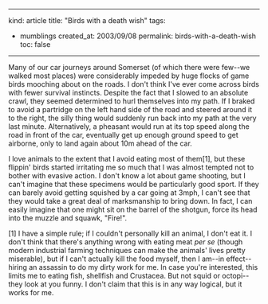 -----
kind: article
title: "Birds with a death wish"
tags:
- mumblings
created_at: 2003/09/08
permalink: birds-with-a-death-wish
toc: false
-----

<p>Many of our car journeys around Somerset (of which there were few--we walked most places) were considerably impeded by huge flocks of game birds mooching about on the roads. I don't think I've ever come across birds with fewer survival instincts. Despite the fact that I slowed to an absolute crawl, they seemed determined to hurl themselves into my path. If I braked to avoid a partridge on the left hand side of the road and steered around it to the right, the silly thing would suddenly run back into my path at the very last minute. Alternatively, a pheasant would run at its top speed along the road in front of the car, eventually get up enough ground speed to get airborne, only to land again about 10m ahead of the car.</p>

<p>I love animals to the extent that I avoid eating most of them[1], but these flippin' birds started irritating me so much that I was almost tempted not to bother with evasive action. I don't know a lot about game shooting, but I can't imagine that these specimens would be particularly good sport. If they can barely avoid getting squished by a car going at 3mph, I can't see that they would take a great deal of marksmanship to bring down. In fact, I can easily imagine that one might sit on the barrel of the shotgun, force its head into the muzzle and squawk, "Fire!".</p>

<p>[1] I have a simple rule; if I couldn't personally kill an animal, I don't eat it. I don't think that there's anything wrong with eating meat <em>per se</em> (though modern industrial farming techniques can make the animals' lives pretty miserable), but if I can't actually kill the food myself, then I am--in effect--hiring an assassin to do my dirty work for me. In case you're interested, this limits me to eating fish, shellfish and Crustacea. But not squid or octopi--they look at you funny. I don't claim that this is in any way logical, but it works for me.</p>


